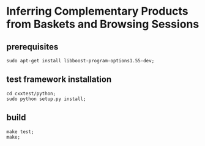 # Inferring Complementary Products from Baskets and Browsing Sessions

## prerequisites
```
sudo apt-get install libboost-program-options1.55-dev;
```

## test framework installation
```
cd cxxtest/python;
sudo python setup.py install;
```

## build
```
make test;
make;
```
